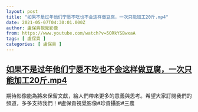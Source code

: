 ```yaml
---
layout: post
title: "如果不是过年他们宁愿不吃也不会这样做豆腐，一次只能加工20斤.mp4"
date: 2021-05-07T04:30:01.000Z
author: 盧保貴視覺影像
from: https://www.youtube.com/watch?v=5ORkYSBwxaA
tags: [ 盧保貴 ]
categories: [ 盧保貴 ]
---
```

<!--1620361801000-->
[如果不是过年他们宁愿不吃也不会这样做豆腐，一次只能加工20斤.mp4](https://www.youtube.com/watch?v=5ORkYSBwxaA)
------

<div>
期待影像能為將來保留文獻，給人們帶來更多的意義與思考。希望大家訂閱我們的頻道，多多支持我們！#盧保貴視覺影像#珍貴攝影#三農
</div>
